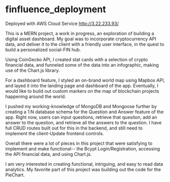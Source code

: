 # finfluence_deployment
Deployed with AWS Cloud Service http://3.22.233.93/

This is a MERN project, a work in progress, an exploration of building a digital asset dashboard. My goal was to incorporate cryptocurrency API data, 
and deliver it to the client with a friendly user interface, in the quest to build a personalized social-FIN hub. 

Using CoinGecko API, I created stat cards with a selection of crypto financial data, and funneled some of the data into an infographic,
making use of the Chart.js library. 

For a dashboard feature, I styled an on-brand world map using Mapbox API, and layed it into the landing page and dashboard of the app. Eventually, 
I would like to build out custom markers on the map of blockchain projects happening around the world. 

I pushed my working-knowledge of MongoDB and Mongoose further by creating a 1:N database schema for the Question and Answer feature of the app.  Right now, users can input
questions, retrieve that quesiton, add an answer to the question, and retrieve all the answers to the question. I have full CRUD routes built out for this in the backend, and 
still need to implement the client-Update frontend controls. 

Overall there were a lot of pieces in this project that were satisfying to implement and make functional-- 
the Bcypt Login/Registration, accessing the API financial data, and using Chart.js. 

I am very interested in creating functional, intriguing, and easy to read data analytics. My favorite part of this project was building out the code for the PieChart.


